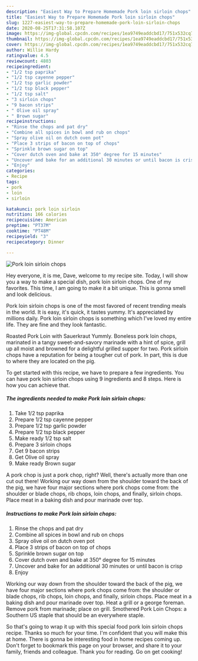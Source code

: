```yaml
---
description: "Easiest Way to Prepare Homemade Pork loin sirloin chops"
title: "Easiest Way to Prepare Homemade Pork loin sirloin chops"
slug: 1227-easiest-way-to-prepare-homemade-pork-loin-sirloin-chops
date: 2020-08-25T17:31:58.107Z
image: https://img-global.cpcdn.com/recipes/1ea9749eaddcbd17/751x532cq70/pork-loin-sirloin-chops-recipe-main-photo.jpg
thumbnail: https://img-global.cpcdn.com/recipes/1ea9749eaddcbd17/751x532cq70/pork-loin-sirloin-chops-recipe-main-photo.jpg
cover: https://img-global.cpcdn.com/recipes/1ea9749eaddcbd17/751x532cq70/pork-loin-sirloin-chops-recipe-main-photo.jpg
author: Willie Hardy
ratingvalue: 4.5
reviewcount: 4803
recipeingredient:
- "1/2 tsp paprika"
- "1/2 tsp cayenne pepper"
- "1/2 tsp garlic powder"
- "1/2 tsp black pepper"
- "1/2 tsp salt"
- "3 sirloin chops"
- "9 bacon strips"
- " Olive oil spray"
- " Brown sugar"
recipeinstructions:
- "Rinse the chops and pat dry"
- "Combine all spices in bowl and rub on chops"
- "Spray olive oil on dutch oven pot"
- "Place 3 strips of bacon on top of chops"
- "Sprinkle brown sugar on top"
- "Cover dutch oven and bake at 350° degree for 15 minutes"
- "Uncover and bake for an additional 30 minutes or until bacon is crisp"
- "Enjoy"
categories:
- Recipe
tags:
- pork
- loin
- sirloin

katakunci: pork loin sirloin 
nutrition: 166 calories
recipecuisine: American
preptime: "PT37M"
cooktime: "PT48M"
recipeyield: "3"
recipecategory: Dinner

---
```



![Pork loin sirloin chops](https://img-global.cpcdn.com/recipes/1ea9749eaddcbd17/751x532cq70/pork-loin-sirloin-chops-recipe-main-photo.jpg)

Hey everyone, it is me, Dave, welcome to my recipe site. Today, I will show you a way to make a special dish, pork loin sirloin chops. One of my favorites. This time, I am going to make it a bit unique. This is gonna smell and look delicious.

Pork loin sirloin chops is one of the most favored of recent trending meals in the world. It is easy, it's quick, it tastes yummy. It's appreciated by millions daily. Pork loin sirloin chops is something which I've loved my entire life. They are fine and they look fantastic.

Roasted Pork Loin with Sauerkraut Yummly. Boneless pork loin chops, marinated in a tangy sweet-and-savory marinade with a hint of spice, grill up all moist and browned for a delightful grilled supper for two. Pork sirloin chops have a reputation for being a tougher cut of pork. In part, this is due to where they are located on the pig.


To get started with this recipe, we have to prepare a few ingredients. You can have pork loin sirloin chops using 9 ingredients and 8 steps. Here is how you can achieve that.

<!--inarticleads1-->

##### The ingredients needed to make Pork loin sirloin chops:

1. Take 1/2 tsp paprika
1. Prepare 1/2 tsp cayenne pepper
1. Prepare 1/2 tsp garlic powder
1. Prepare 1/2 tsp black pepper
1. Make ready 1/2 tsp salt
1. Prepare 3 sirloin chops
1. Get 9 bacon strips
1. Get  Olive oil spray
1. Make ready  Brown sugar


A pork chop is just a pork chop, right? Well, there&#39;s actually more than one cut out there! Working our way down from the shoulder toward the back of the pig, we have four major sections where pork chops come from: the shoulder or blade chops, rib chops, loin chops, and finally, sirloin chops. Place meat in a baking dish and pour marinade over top. 

<!--inarticleads2-->

##### Instructions to make Pork loin sirloin chops:

1. Rinse the chops and pat dry
1. Combine all spices in bowl and rub on chops
1. Spray olive oil on dutch oven pot
1. Place 3 strips of bacon on top of chops
1. Sprinkle brown sugar on top
1. Cover dutch oven and bake at 350° degree for 15 minutes
1. Uncover and bake for an additional 30 minutes or until bacon is crisp
1. Enjoy


Working our way down from the shoulder toward the back of the pig, we have four major sections where pork chops come from: the shoulder or blade chops, rib chops, loin chops, and finally, sirloin chops. Place meat in a baking dish and pour marinade over top. Heat a grill or a george foreman. Remove pork from marinade; place on grill. Smothered Pork Loin Chops: a Southern US staple that should be an everywhere staple. 

So that's going to wrap it up with this special food pork loin sirloin chops recipe. Thanks so much for your time. I'm confident that you will make this at home. There is gonna be interesting food in home recipes coming up. Don't forget to bookmark this page on your browser, and share it to your family, friends and colleague. Thank you for reading. Go on get cooking!
